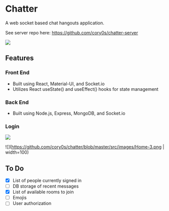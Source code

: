 # Chatter
A web socket based chat hangouts application.

See server repo here: https://github.com/cory0s/chatter-server

![](https://github.com/cory0s/chatter/blob/master/src/images/Home-1.png)

## Features

### Front End
- Built using React, Material-UI, and Socket.io
- Utilizes React useState() and useEffect() hooks for state management

### Back End
- Built using Node.js, Express, MongoDB, and Socket.io

### Login
![](https://github.com/cory0s/chatter/blob/master/src/images/Home-2.png)

![](https://github.com/cory0s/chatter/blob/master/src/images/Home-3.png | width=100)

## To Do
- [x] List of people currently signed in
- [ ] DB storage of recent messages
- [x] List of available rooms to join
- [ ] Emojis
- [ ] User authorization
